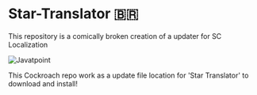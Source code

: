 # Star-Translator 🇧🇷
 This repository is a comically broken creation of a updater for SC Localization
 
 ![Javatpoint](https://pa1.aminoapps.com/7556/290db318026cf9d2f2bb3b9c817b06c127a873b4r1-300-300_00.gif)

This Cockroach repo work as a update file location for 'Star Translator' to download and install! 